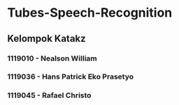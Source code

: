 # Tubes-Speech-Recognition

## Kelompok Katakz

### 1119010 - Nealson William
### 1119036 - Hans Patrick Eko Prasetyo
### 1119045 - Rafael Christo

